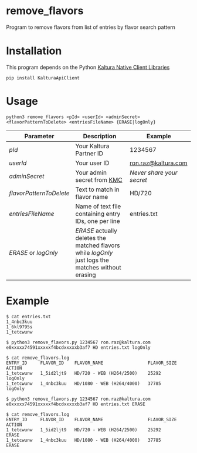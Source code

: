 # remove_flavors
Program to remove flavors from list of entries by flavor search pattern

# Installation
This program depends on the Python [Kaltura Native Client Libraries](https://developer.kaltura.com/api-docs/Client_Libraries)
```
pip install KalturaApiClient
```

# Usage
```
python3 remove_flavors <pId> <userId> <adminSecret> <flavorPatternToDelete> <entriesFileName> {ERASE|logOnly}
```
| Parameter        | Description             | Example |
| ---------------- |------------------------ | ------- |
| *pId*              | Your Kaltura Partner ID | 1234567 |
| *userId*           | Your user ID            | ron.raz@kaltura.com |
| *adminSecret*      | Your admin secret from [KMC](https://kmc.kaltura.com/index.php/kmcng/settings/integrationSettings) | *Never share your secret* |
| *flavorPatternToDelete* | Text to match in flavor name | HD/720 |
| *entriesFileName* | Name of text file containing entry IDs, one per line | entries.txt |
| *ERASE* or *logOnly* | *ERASE* actually deletes the matched flavors while *logOnly* just logs the matches without erasing |

# Example
```
$ cat entries.txt
1_4nbc3kuu
1_6kl9795s
1_tetcwunw

$ python3 remove_flavors.py 1234567 ron.raz@kaltura.com e0xxxxx74591xxxxxf4bcdxxxxxb3af7 HD entries.txt logOnly

$ cat remove_flavors.log 
ENTRY_ID     FLAVOR_ID    FLAVOR_NAME                 FLAVOR_SIZE   ACTION
1_tetcwunw   1_5id2ljt9   HD/720 - WEB (H264/2500)    25292         logOnly
1_tetcwunw   1_4nbc3kuu   HD/1080 - WEB (H264/4000)   37785         logOnly

$ python3 remove_flavors.py 1234567 ron.raz@kaltura.com e0xxxxx74591xxxxxf4bcdxxxxxb3af7 HD entries.txt ERASE

$ cat remove_flavors.log 
ENTRY_ID     FLAVOR_ID    FLAVOR_NAME                 FLAVOR_SIZE   ACTION
1_tetcwunw   1_5id2ljt9   HD/720 - WEB (H264/2500)    25292         ERASE
1_tetcwunw   1_4nbc3kuu   HD/1080 - WEB (H264/4000)   37785         ERASE
```
